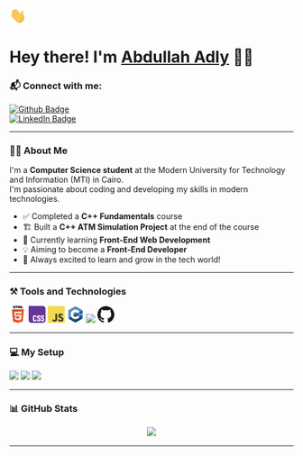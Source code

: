 <img width="30px" src="https://raw.githubusercontent.com/ABSphreak/ABSphreak/master/gifs/Hi.gif" />

<h1>Hey there! I'm <a href="https://github.com/bodaadlyatef">Abdullah Adly</a> 👨‍💻</h1>

### 📬 Connect with me:
[![Github Badge](https://img.shields.io/badge/-Github-black?style=flat-square&logo=github&link=https://github.com/bodaadlyatef)](https://github.com/bodaadlyatef)  
[![LinkedIn Badge](https://img.shields.io/badge/-LinkedIn-blue?style=flat-square&logo=Linkedin&logoColor=white)](https://www.linkedin.com/) <!-- ضع لينكدإن لما يكون جاهز -->

---

### 👨‍🎓 About Me
I'm a **Computer Science student** at the Modern University for Technology and Information (MTI) in Cairo.  
I'm passionate about coding and developing my skills in modern technologies.

- ✅ Completed a **C++ Fundamentals** course
- 🏗️ Built a **C++ ATM Simulation Project** at the end of the course
- 🎯 Currently learning **Front-End Web Development**
- 💡 Aiming to become a **Front-End Developer**
- 🚀 Always excited to learn and grow in the tech world!

---

### ⚒️ Tools and Technologies
<code><img height="30" src="https://raw.githubusercontent.com/github/explore/master/topics/html/html.png"></code>
<code><img height="30" src="https://raw.githubusercontent.com/github/explore/master/topics/css/css.png"></code>
<code><img height="30" src="https://raw.githubusercontent.com/github/explore/master/topics/javascript/javascript.png"></code>
<code><img height="30" src="https://raw.githubusercontent.com/github/explore/master/topics/cpp/cpp.png"></code>
<code><img height="30" src="https://cdn.jsdelivr.net/gh/devicons/devicon/icons/vscode/vscode-original.svg"></code>
<code><img height="30" src="https://raw.githubusercontent.com/github/explore/master/topics/github/github.png"></code>

---

### 💻 My Setup
<img src="https://img.shields.io/badge/Dell%20G15-555555.svg?&style=flat-square&logo=dell&logoColor=white"> 
<img src="https://img.shields.io/badge/Windows%2011-555555?style=flat-square&logo=windows&logoColor=0078D6"> 
<img src="https://img.shields.io/badge/VS Code-555555?style=flat-square&logo=visual-studio-code&logoColor=007ACC"> 

---

### 📊 GitHub Stats
<p align="center">
  <img width="450" src="https://github-readme-stats.vercel.app/api?username=bodaadlyatef&show_icons=true&theme=react" />
</p>

---

<!-- For future use if you want to showcase pinned repos
<details>
<summary>✨ Projects</summary>
<br>
<a href="https://github.com/bodaadlyatef/ATM-System-Cpp">
  <img src="https://github-readme-stats.vercel.app/api/pin/?username=bodaadlyatef&repo=ATM-System-Cpp&theme=react" />
</a>
</details>
-->

